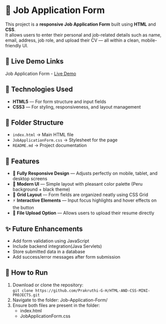 # 🧾 Job Application Form

This project is a **responsive Job Application Form** built using **HTML** and **CSS**.  
It allows users to enter their personal and job-related details such as name, email, address, job role, and upload their CV — all within a clean, mobile-friendly UI.

## 🔗 Live Demo Links

Job Application Form - [Live Demo](https://prakruthi-g-h.github.io/HTML-AND-CSS-MINI-PROJECTS/Job-Application-Form)

## 🔧 Technologies Used

- **HTML5** — For form structure and input fields  
- **CSS3** — For styling, responsiveness, and layout management  

## 📁 Folder Structure

- `index.html` → Main HTML file  
- `JobApplicationForm.css` → Stylesheet for the page  
- `README.md` → Project documentation

## 📌 Features

- 📱 **Fully Responsive Design** — Adjusts perfectly on mobile, tablet, and desktop screens  
- 🎨 **Modern UI** — Simple layout with pleasant color palette (Peru background + black theme)  
- 🧩 **Grid Layout** — Form fields are organized neatly using CSS Grid  
- ⚡ **Interactive Elements** — Input focus highlights and hover effects on the button  
- 📂 **File Upload Option** — Allows users to upload their resume directly

## ✨ Future Enhancements

- Add form validation using JavaScript
- Include backend integration(Java Servlets)
- Store submitted data in a database
- Add success/error messages after form submission

## 🚀 How to Run

1. Download or clone the repository:  
   `git clone https://github.com/Prakruthi-G-H/HTML-AND-CSS-MINI-PROJECTS.git`
2. Navigate to the folder: Job-Application-Form/
3. Ensure both files are present in the folder:
    - index.html
    - JobApplicationForm.css
